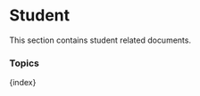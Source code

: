 <!-- add-breadcrumbs -->
# Student

This section contains student related documents.

### Topics

{index}